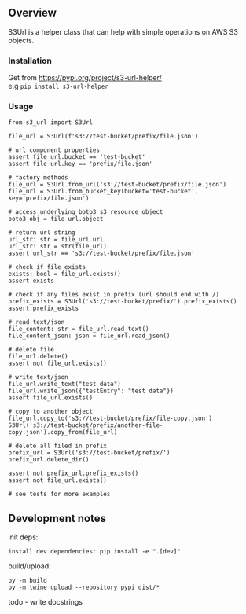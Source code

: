 ## Overview
S3Url is a helper class that can help with simple operations on AWS S3 objects.<br>
### Installation
Get from https://pypi.org/project/s3-url-helper/
<br> e.g `pip install s3-url-helper`<br>
### Usage
    from s3_url import S3Url

    file_url = S3Url(f's3://test-bucket/prefix/file.json')

    # url component properties
    assert file_url.bucket == 'test-bucket'
    assert file_url.key == 'prefix/file.json'

    # factory methods
    file_url = S3Url.from_url('s3://test-bucket/prefix/file.json')
    file_url = S3Url.from_bucket_key(bucket='test-bucket', key='prefix/file.json')

    # access underlying boto3 s3 resource object
    boto3_obj = file_url.object

    # return url string
    url_str: str = file_url.url
    url_str: str = str(file_url)
    assert url_str == 's3://test-bucket/prefix/file.json'

    # check if file exists
    exists: bool = file_url.exists()
    assert exists

    # check if any files exist in prefix (url should end with /)
    prefix_exists = S3Url('s3://test-bucket/prefix/').prefix_exists()
    assert prefix_exists

    # read text/json
    file_content: str = file_url.read_text()
    file_content_json: json = file_url.read_json()

    # delete file
    file_url.delete()
    assert not file_url.exists()

    # write text/json
    file_url.write_text("test data")
    file_url.write_json({"testEntry": "test data"})
    assert file_url.exists()

    # copy to another object
    file_url.copy_to('s3://test-bucket/prefix/file-copy.json')
    S3Url('s3://test-bucket/prefix/another-file-copy.json').copy_from(file_url)

    # delete all filed in prefix
    prefix_url = S3Url('s3://test-bucket/prefix/')
    prefix_url.delete_dir()

    assert not prefix_url.prefix_exists()
    assert not file_url.exists()

    # see tests for more examples

## Development notes
init deps:
    
    install dev dependencies: pip install -e ".[dev]" 

build/upload:

    py -m build
    py -m twine upload --repository pypi dist/*  

todo - write docstrings